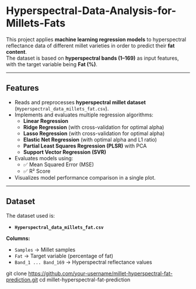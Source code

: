 # Hyperspectral-Data-Analysis-for-Millets-Fats

This project applies **machine learning regression models** to hyperspectral reflectance data of different millet varieties in order to predict their **fat content**.  
The dataset is based on **hyperspectral bands (1–169)** as input features, with the target variable being **Fat (%)**.

---

## Features
- Reads and preprocesses **hyperspectral millet dataset** (`Hyperspectral_data_millets_fat.csv`).
- Implements and evaluates multiple regression algorithms:
  - **Linear Regression**
  - **Ridge Regression** (with cross-validation for optimal alpha)
  - **Lasso Regression** (with cross-validation for optimal alpha)
  - **Elastic Net Regression** (with optimal alpha and L1 ratio)
  - **Partial Least Squares Regression (PLSR)** with PCA
  - **Support Vector Regression (SVR)**
- Evaluates models using:
  - ✅ Mean Squared Error (MSE)  
  - ✅ R² Score
- Visualizes model performance comparison in a single plot.

---

## Dataset
The dataset used is:

- **`Hyperspectral_data_millets_fat.csv`**

**Columns:**
- `Samples` → Millet samples  
- `Fat` → Target variable (percentage of fat)  
- `Band_1 ... Band_169` → Hyperspectral reflectance values  

git clone https://github.com/your-username/millet-hyperspectral-fat-prediction.git
cd millet-hyperspectral-fat-prediction
